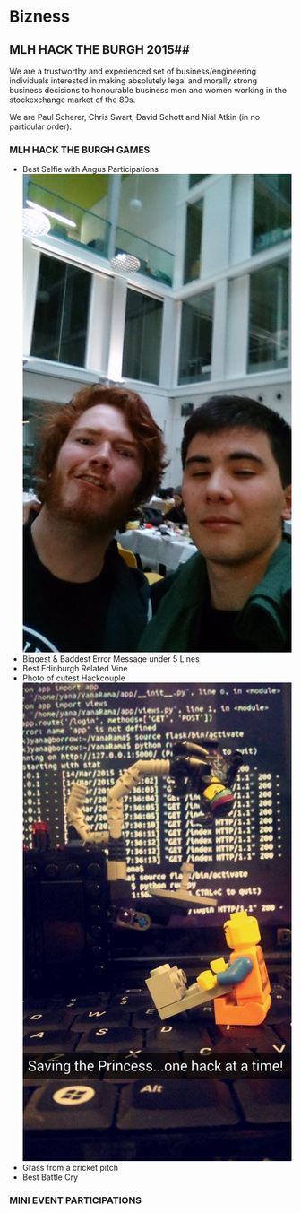 # Bizness #

## MLH HACK THE BURGH 2015##

We are a trustworthy and experienced set of business/engineering individuals interested in making absolutely legal and morally strong business decisions to honourable business men and women working in the stockexchange market of the 80s.

We are Paul Scherer, Chris Swart, David Schott and Nial Atkin (in no particular order).

### MLH HACK THE BURGH GAMES ###
- Best Selfie with Angus Participations
![Selfie](selfie.JPG)
- Biggest & Baddest Error Message under 5 Lines
- Best Edinburgh Related Vine
- Photo of cutest Hackcouple
![Couple](couple.jpg)
- Grass from a cricket pitch
- Best Battle Cry

### MINI EVENT PARTICIPATIONS ###

